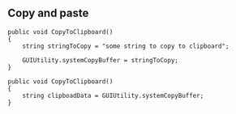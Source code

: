 ## Copy and paste

    public void CopyToClipboard()
    {
        string stringToCopy = "some string to copy to clipboard";

        GUIUtility.systemCopyBuffer = stringToCopy;
    }

    public void CopyToClipboard()
    {
    	string clipboadData = GUIUtility.systemCopyBuffer;
    }